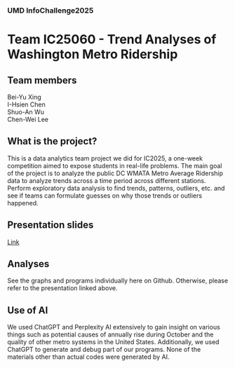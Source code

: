 ### UMD InfoChallenge2025
# Team IC25060 - Trend Analyses of Washington Metro Ridership

## Team members
Bei-Yu Xing  
I-Hsien Chen  
Shuo-An Wu  
Chen-Wei Lee

## What is the project?
This is a data analytics team project we did for IC2025, a one-week competition aimed to expose students in real-life problems. The main goal of the project is to analyze the public DC WMATA Metro Average Ridership data to analyze trends across a time period across different stations.  Perform exploratory data analysis to find trends, patterns, outliers, etc. and see if teams can formulate guesses on why those trends or outliers happened.

## Presentation slides
<ins>Link</ins>

## Analyses
See the graphs and programs individually here on Github. Otherwise, please refer to the presentation linked above.

## Use of AI
We used ChatGPT and Perplexity AI extensively to gain insight on various things such as potential causes of annually rise during October and the quality of other metro systems in the United States. Additionally, we used ChatGPT to generate and debug part of our programs. None of the materials other than actual codes were generated by AI.
